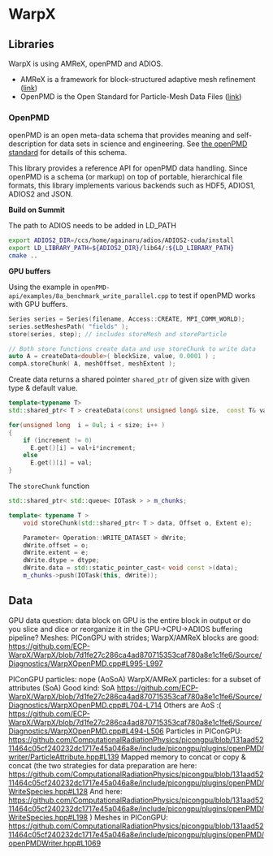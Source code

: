 # WarpX

## Libraries

WarpX is using AMReX, openPMD and ADIOS.

- AMReX is a framework for block-structured adaptive mesh refinement ([link](https://github.com/AMReX-Codes/amrex))
- OpenPMD is the Open Standard for Particle-Mesh Data Files ([link](https://github.com/openPMD/openPMD-api))

### OpenPMD

openPMD is an open meta-data schema that provides meaning and self-description for data sets in science and engineering.
See [the openPMD standard](https://github.com/openPMD/openPMD-standard) for details of this schema.

This library provides a reference API for openPMD data handling. Since openPMD is a schema (or markup) on top of portable, hierarchical file formats, this library implements various backends such as HDF5, ADIOS1, ADIOS2 and JSON. 

**Build on Summit**

The path to ADIOS needs to be added in LD_PATH
```bash
export ADIOS2_DIR=/ccs/home/againaru/adios/ADIOS2-cuda/install
export LD_LIBRARY_PATH=${ADIOS2_DIR}/lib64/:${LD_LIBRARY_PATH}
cmake ..
```

**GPU buffers**

Using the example in `openPMD-api/examples/8a_benchmark_write_parallel.cpp` to test if openPMD works with GPU buffers.

```c++
Series series = Series(filename, Access::CREATE, MPI_COMM_WORLD);
series.setMeshesPath( "fields" );
store(series, step); // includes storeMesh and storeParticle

// Both store functions create data and use storeChunk to write data
auto A = createData<double>( blockSize, value, 0.0001 ) ;
compA.storeChunk( A, meshOffset, meshExtent );
```
Create data returns a shared pointer `shared_ptr` of given size  with given type & default value.
```c++
template<typename T>
std::shared_ptr< T > createData(const unsigned long& size,  const T& val, const T& increment)

for(unsigned long  i = 0ul; i < size; i++ )
{
    if (increment != 0)
      E.get()[i] = val+i*increment;
    else
      E.get()[i] = val;
}
```
The `storeChunk` function
```c++
std::shared_ptr< std::queue< IOTask > > m_chunks;

template< typename T >
    void storeChunk(std::shared_ptr< T > data, Offset o, Extent e);

    Parameter< Operation::WRITE_DATASET > dWrite;
    dWrite.offset = o;
    dWrite.extent = e;
    dWrite.dtype = dtype;
    dWrite.data = std::static_pointer_cast< void const >(data);
    m_chunks->push(IOTask(this, dWrite));
```

## Data

GPU data question: data block on GPU is the entire block in output or do you slice and dice or reorganize it in the GPU->CPU->ADIOS buffering pipeline?
Meshes: PIConGPU with strides; WarpX/AMReX blocks are good:
https://github.com/ECP-WarpX/WarpX/blob/7d1fe27c286ca4ad870715353caf780a8e1c1fe6/Source/Diagnostics/WarpXOpenPMD.cpp#L995-L997

PIConGPU particles: nope (AoSoA)
WarpX/AMReX particles: for a subset of attributes (SoA)
Good kind: SoA
https://github.com/ECP-WarpX/WarpX/blob/7d1fe27c286ca4ad870715353caf780a8e1c1fe6/Source/Diagnostics/WarpXOpenPMD.cpp#L704-L714
Others are AoS :(
https://github.com/ECP-WarpX/WarpX/blob/7d1fe27c286ca4ad870715353caf780a8e1c1fe6/Source/Diagnostics/WarpXOpenPMD.cpp#L494-L506
Particles in PIConGPU:
https://github.com/ComputationalRadiationPhysics/picongpu/blob/131aad5211464c05cf240232dc1717e45a046a8e/include/picongpu/plugins/openPMD/writer/ParticleAttribute.hpp#L139
Mapped memory to concat or copy & concat
(the two strategies for data preparation are here:
https://github.com/ComputationalRadiationPhysics/picongpu/blob/131aad5211464c05cf240232dc1717e45a046a8e/include/picongpu/plugins/openPMD/WriteSpecies.hpp#L128
And here:
https://github.com/ComputationalRadiationPhysics/picongpu/blob/131aad5211464c05cf240232dc1717e45a046a8e/include/picongpu/plugins/openPMD/WriteSpecies.hpp#L198
)
Meshes in PIConGPU:
https://github.com/ComputationalRadiationPhysics/picongpu/blob/131aad5211464c05cf240232dc1717e45a046a8e/include/picongpu/plugins/openPMD/openPMDWriter.hpp#L1069

